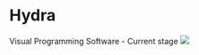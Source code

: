 # Hydra
Visual Programming Software - Current stage
![](https://raw.githubusercontent.com/IkerRuizArnauda/Hydra/master/VKB.png)

